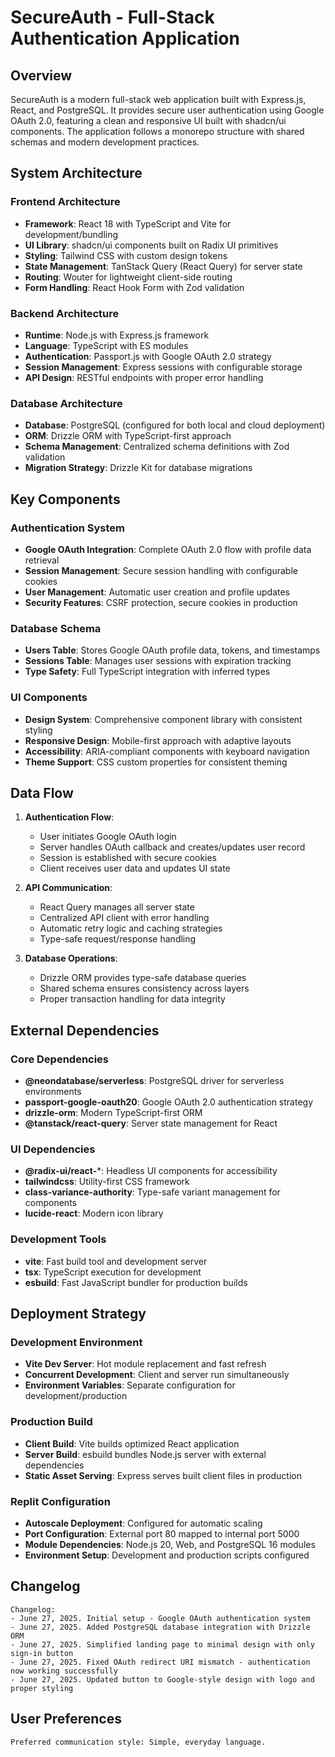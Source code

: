 # SecureAuth - Full-Stack Authentication Application

## Overview

SecureAuth is a modern full-stack web application built with Express.js, React, and PostgreSQL. It provides secure user authentication using Google OAuth 2.0, featuring a clean and responsive UI built with shadcn/ui components. The application follows a monorepo structure with shared schemas and modern development practices.

## System Architecture

### Frontend Architecture
- **Framework**: React 18 with TypeScript and Vite for development/bundling
- **UI Library**: shadcn/ui components built on Radix UI primitives
- **Styling**: Tailwind CSS with custom design tokens
- **State Management**: TanStack Query (React Query) for server state
- **Routing**: Wouter for lightweight client-side routing
- **Form Handling**: React Hook Form with Zod validation

### Backend Architecture
- **Runtime**: Node.js with Express.js framework
- **Language**: TypeScript with ES modules
- **Authentication**: Passport.js with Google OAuth 2.0 strategy
- **Session Management**: Express sessions with configurable storage
- **API Design**: RESTful endpoints with proper error handling

### Database Architecture
- **Database**: PostgreSQL (configured for both local and cloud deployment)
- **ORM**: Drizzle ORM with TypeScript-first approach
- **Schema Management**: Centralized schema definitions with Zod validation
- **Migration Strategy**: Drizzle Kit for database migrations

## Key Components

### Authentication System
- **Google OAuth Integration**: Complete OAuth 2.0 flow with profile data retrieval
- **Session Management**: Secure session handling with configurable cookies
- **User Management**: Automatic user creation and profile updates
- **Security Features**: CSRF protection, secure cookies in production

### Database Schema
- **Users Table**: Stores Google OAuth profile data, tokens, and timestamps
- **Sessions Table**: Manages user sessions with expiration tracking
- **Type Safety**: Full TypeScript integration with inferred types

### UI Components
- **Design System**: Comprehensive component library with consistent styling
- **Responsive Design**: Mobile-first approach with adaptive layouts
- **Accessibility**: ARIA-compliant components with keyboard navigation
- **Theme Support**: CSS custom properties for consistent theming

## Data Flow

1. **Authentication Flow**:
   - User initiates Google OAuth login
   - Server handles OAuth callback and creates/updates user record
   - Session is established with secure cookies
   - Client receives user data and updates UI state

2. **API Communication**:
   - React Query manages all server state
   - Centralized API client with error handling
   - Automatic retry logic and caching strategies
   - Type-safe request/response handling

3. **Database Operations**:
   - Drizzle ORM provides type-safe database queries
   - Shared schema ensures consistency across layers
   - Proper transaction handling for data integrity

## External Dependencies

### Core Dependencies
- **@neondatabase/serverless**: PostgreSQL driver for serverless environments
- **passport-google-oauth20**: Google OAuth 2.0 authentication strategy
- **drizzle-orm**: Modern TypeScript-first ORM
- **@tanstack/react-query**: Server state management for React

### UI Dependencies
- **@radix-ui/react-***: Headless UI components for accessibility
- **tailwindcss**: Utility-first CSS framework
- **class-variance-authority**: Type-safe variant management for components
- **lucide-react**: Modern icon library

### Development Tools
- **vite**: Fast build tool and development server
- **tsx**: TypeScript execution for development
- **esbuild**: Fast JavaScript bundler for production builds

## Deployment Strategy

### Development Environment
- **Vite Dev Server**: Hot module replacement and fast refresh
- **Concurrent Development**: Client and server run simultaneously
- **Environment Variables**: Separate configuration for development/production

### Production Build
- **Client Build**: Vite builds optimized React application
- **Server Build**: esbuild bundles Node.js server with external dependencies
- **Static Asset Serving**: Express serves built client files in production

### Replit Configuration
- **Autoscale Deployment**: Configured for automatic scaling
- **Port Configuration**: External port 80 mapped to internal port 5000
- **Module Dependencies**: Node.js 20, Web, and PostgreSQL 16 modules
- **Environment Setup**: Development and production scripts configured

## Changelog

```
Changelog:
- June 27, 2025. Initial setup - Google OAuth authentication system
- June 27, 2025. Added PostgreSQL database integration with Drizzle ORM
- June 27, 2025. Simplified landing page to minimal design with only sign-in button
- June 27, 2025. Fixed OAuth redirect URI mismatch - authentication now working successfully
- June 27, 2025. Updated button to Google-style design with logo and proper styling
```

## User Preferences

```
Preferred communication style: Simple, everyday language.
```
